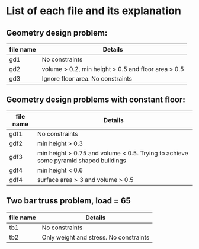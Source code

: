 # List of each file and its explanation

## Geometry design problem:

| file name     | Details             |
| ------------- | -------------       |
| gd1           | No constraints      |
| gd2           | volume > 0.2, min height > 0.5 and floor area > 0.5|
| gd3           | Ignore floor area. No constraints|

## Geometry design problems with constant floor:

| file name     | Details             |
| ------------- | -------------       |
| gdf1          | No constraints      |
| gdf2          | min height > 0.3    |
| gdf3          | min height > 0.75 and volume < 0.5. Trying to achieve some pyramid shaped buildings|  
| gdf4          | min height < 0.6    |  
| gdf4          | surface area > 3 and volume > 0.5    |  



## Two bar truss problem, load = 65
| file name     | Details             |
| ------------- | -------------       |
| tb1           | No constraints      |
| tb2           | Only weight and stress. No constraints      |
